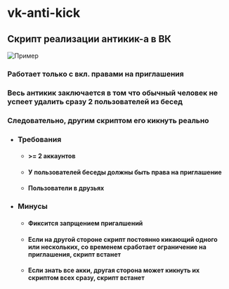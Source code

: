 # vk-anti-kick
## Скрипт реализации антикик-а в ВК
![Пример](https://ibb.co.com/images/2019/11/22/e6d4f456c46da07d7101c7a1457e18b8.png)

### Работает только с вкл. правами на приглашения
### Весь антикик заключается в том что обычный человек не успеет удалить сразу 2 пользователей из бесед
### Следовательно, другим скриптом его кикнуть реально

+ ### Требования
  - #### >= 2 аккаунтов
  - #### У пользователей беседы должны быть права на приглашение
  - #### Пользователи в друзьях
+ ### Минусы
  - #### Фиксится запрщением пригалшений
  - #### Если на другой стороне скрипт постоянно кикающий одного или нескольких, со временем сработает ограничение на приглашения, скрипт встанет
  - #### Если знать все акки, другая сторона может кикнуть их скриптом всех сразу, скрипт встанет
